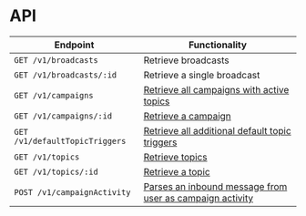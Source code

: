 # API

Endpoint                                       | Functionality                                           
---------------------------------------------- | --------------------------------------------------------
`GET /v1/broadcasts` | Retrieve broadcasts
`GET /v1/broadcasts/:id` | Retrieve a single broadcast
`GET /v1/campaigns` | [Retrieve all campaigns with active topics](endpoints/campaigns.md#retrieve-all-campaigns)
`GET /v1/campaigns/:id` | [Retrieve a campaign](endpoints/campaigns.md#retrieve-a-campaigns)
`GET /v1/defaultTopicTriggers` | [Retrieve all additional default topic triggers](endpoints/defaultTopicTriggers.md)
`GET /v1/topics` | [Retrieve topics](endpoints/topics.md#retrieve-all-topics)
`GET /v1/topics/:id` | [Retrieve a topic](endpoints/topics.md#retrieve-a-topic)
`POST /v1/campaignActivity` | [Parses an inbound message from user as campaign activity](endpoints/campaignActivity.md)
